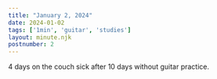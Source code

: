 ```yaml
---
title: "January 2, 2024"
date: 2024-01-02
tags: ['1min', 'guitar', 'studies']
layout: minute.njk
postnumber: 2
---
```



4 days on the couch sick after 10 days without guitar practice. 




